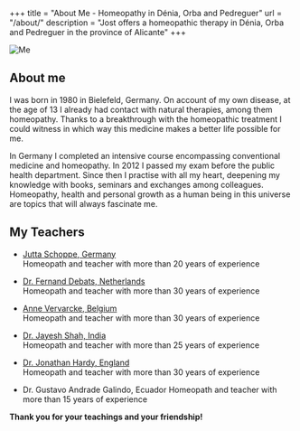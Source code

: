 +++
title = "About Me - Homeopathy in Dénia, Orba and Pedreguer"
url = "/about/"
description = "Jost offers a homeopathic therapy in Dénia, Orba and Pedreguer in the province of Alicante"
+++

![Me](/images/yo.jpg)

## About me

I was born in 1980 in Bielefeld, Germany. On account of my own disease, at the age of 13 I already had contact with natural therapies, among them homeopathy. Thanks to a breakthrough with the homeopathic treatment I could witness in which way this medicine makes a better life possible for me.

In Germany I completed an intensive course encompassing conventional medicine and homeopathy. In 2012 I passed my exam before the public health department. Since then I practise with all my heart, deepening my knowledge with books, seminars and exchanges among colleagues. Homeopathy, health and personal growth as a human being in this universe are topics that will always fascinate me.

## My Teachers

* <a href="https://homoeopathie-schoppe.jimdo.com/" target="_blank">Jutta Schoppe, Germany</a><br>Homeopath and teacher with more than 20 years of experience

* <a href="http://www.quodnatura.info/" target="_blank">Dr. Fernand Debats, Netherlands</a><br>Homeopath and teacher with more than 30 years of experience

* <a href="http://annevervarcke.thewhiteroom.be/" target="_blank">Anne Vervarcke, Belgium</a><br>Homeopath and teacher with more than 30 years of experience

* <a href="http://www.homeopathyindia.org" target="_blank">Dr. Jayesh Shah, India</a><br>Homeopath and teacher with more than 25 years of experience

* <a href="http://www.drjonathanhardy.co.uk/" target="_blank">Dr. Jonathan Hardy, England</a><br>Homeopath and teacher with more than 30 years of experience

* Dr. Gustavo Andrade Galindo, Ecuador Homeopath and teacher with more than 15 years of experience

**Thank you for your teachings and your friendship!**
